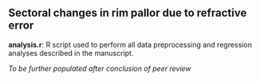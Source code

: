 ## Sectoral changes in rim pallor due to refractive error
**analysis.r**: R script used to perform all data preprocessing and regression analyses described in the manuscript.

*To be further populated after conclusion of peer review*
